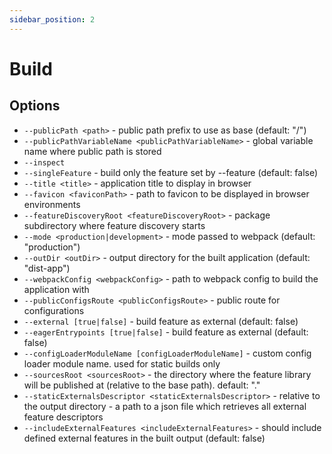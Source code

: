 ```yaml
---
sidebar_position: 2
---
```

# Build

## Options

- `--publicPath <path>` - public path prefix to use as base (default: "/")
- `--publicPathVariableName <publicPathVariableName>` - global variable name where public path is stored
- `--inspect`
- `--singleFeature` - build only the feature set by --feature (default: false)
- `--title <title>` - application title to display in browser
- `--favicon <faviconPath>` - path to favicon to be displayed in browser environments
- `--featureDiscoveryRoot <featureDiscoveryRoot>` - package subdirectory where feature discovery starts
- `--mode <production|development>` - mode passed to webpack (default: "production")
- `--outDir <outDir>` - output directory for the built application (default: "dist-app")
- `--webpackConfig <webpackConfig>` - path to webpack config to build the application with
- `--publicConfigsRoute <publicConfigsRoute>` - public route for configurations
- `--external [true|false]` - build feature as external (default: false)
- `--eagerEntrypoints [true|false]` - build feature as external (default: false)
- `--configLoaderModuleName [configLoaderModuleName]` - custom config loader module name. used for static builds only
- `--sourcesRoot <sourcesRoot>` - the directory where the feature library will be published at (relative to the base path). default: "."
- `--staticExternalsDescriptor <staticExternalsDescriptor>` - relative to the output directory - a path to a json file which retrieves all external feature descriptors
- `--includeExternalFeatures <includeExternalFeatures>` - should include defined external features in the built output (default: false)
